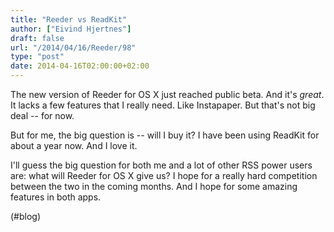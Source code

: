 ```yaml
---
title: "Reeder vs ReadKit"
author: ["Eivind Hjertnes"]
draft: false
url: "/2014/04/16/Reeder/98"
type: "post"
date: 2014-04-16T02:00:00+02:00
---
```


The new version of Reeder for OS X just reached public beta. And it's
_great_. It lacks a few features that I really need. Like Instapaper.
But that's not big deal -- for now.

But for me, the big question is -- will I buy it? I have been using
ReadKit for about a year now. And I love it.

I'll guess the big question for both me and a lot of other RSS power
users are: what will Reeder for OS X give us? I hope for a really hard
competition between the two in the coming months. And I hope for some
amazing features in both apps.

(#blog)
